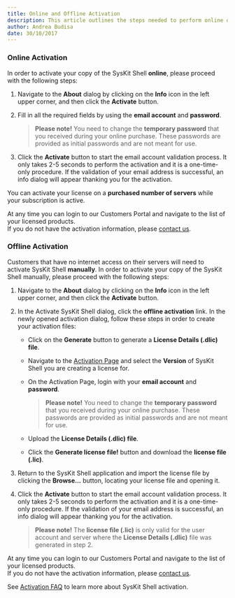 ```yaml
---
title: Online and Offline Activation
description: This article outlines the steps needed to perform online or offline product activation.
author: Andrea Budisa
date: 30/10/2017
---
```

### Online Activation

In order to activate your copy of the SysKit Shell __online__, please proceed with the following steps:

1. Navigate to the __About__ dialog by clicking on the __Info__ icon in the left upper corner, and then click the __Activate__ button.
2. Fill in all the required fields by using the __email account__ and __password__.

   >  __Please note!__ You need to change the __temporary password__ that you received during your online purchase. These passwords are provided as initial passwords and are not meant for use.

3. Click the __Activate__ button to start the email account validation process. It only takes 2-5 seconds to perform the activation and it is a one-time-only procedure. If the validation of your email address is successful, an info dialog will appear thanking you for the activation.

You can activate your license on a __purchased number of servers__ while your subscription is active.

At any time you can login to our Customers Portal and navigate to the list of your licensed products.  
If you do not have the activation information, please [contact us](https://www.syskit.com/company/contact-us).

### Offline Activation

Customers that have no internet access on their servers will need to activate SysKit Shell __manually__. In order to activate your copy of the SysKit Shell manually, please proceed with the following steps:

1. Navigate to the __About__ dialog by clicking on the __Info__ icon in the left upper corner, and then click the __Activate__ button.

2. In the Activate SysKit Shell dialog, click the __offline activation__ link. In the newly opened activation dialog, follow these steps in order to create your activation files:
    + Click on the __Generate__ button to generate a __License Details (.dlic) file__.
    + Navigate to the [Activation Page](https://my.syskit.com/activation/?P=Shell) and select the __Version__ of SysKit Shell you are creating a license for.
    + On the Activation Page, login with your __email account__ and __password__.

       >  __Please note!__ You need to change the __temporary password__ that you received during your online purchase. These passwords are provided as initial passwords and are not meant for use.
    
    + Upload the __License Details (.dlic) file__.
    + Click the __Generate license file!__ button and download the __license file (.lic)__.

3. Return to the SysKit Shell application and import the license file by clicking the __Browse...__ button, locating your license file and opening it.

4. Click the __Activate__ button to start the email account validation process. It only takes 2-5 seconds to perform the activation and it is a one-time-only procedure. If the validation of your email address is successful, an info dialog will appear thanking you for the activation.
   > __Please note!__ The __license file (.lic)__ is only valid for the user account and server where the __License Details (.dlic)__ file was generated in step 2.

At any time you can login to our Customers Portal and navigate to the list of your licensed products.  
If you do not have the activation information, please [contact us](https://www.syskit.com/company/contact-us).

See [Activation FAQ](#internal/activation/activation-faq/) to learn more about SysKit Shell activation.